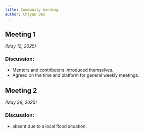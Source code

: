 ```yaml
---
title: Community bonding
author: Chayan Das
---
```

<!--
SPDX-License-Identifier: CC-BY-SA-4.0

SPDX-FileCopyrightText: 2025 Chayan Das <01chayandas@gmail.com>
-->

## Meeting 1

*(May 12, 2025)*

### Discussion:
- Mentors and contributors introduced themselves.
- Agreed on the time and platform for general weekly meetings.

## Meeting 2

*(May 29, 2025)*


### Discussion:
-   absent due to a local flood situation.

